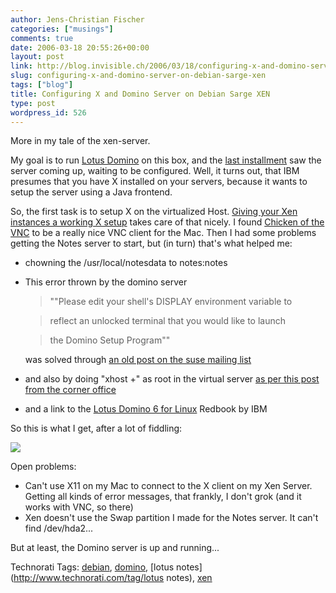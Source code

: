 ```yaml
---
author: Jens-Christian Fischer
categories: ["musings"]
comments: true
date: 2006-03-18 20:55:26+00:00
layout: post
link: http://blog.invisible.ch/2006/03/18/configuring-x-and-domino-server-on-debian-sarge-xen/
slug: configuring-x-and-domino-server-on-debian-sarge-xen
tags: ["blog"]
title: Configuring X and Domino Server on Debian Sarge XEN
type: post
wordpress_id: 526
---
```


More in my tale of the xen-server. 

My goal is to run [Lotus Domino][1] on this box, and the [last installment][2] saw the server coming up, waiting to be configured. Well, it turns out, that IBM presumes that you have X installed on your servers, because it wants to setup the server using a Java frontend. 

So, the first task is to setup X on the virtualized Host. [Giving your Xen instances a working X setup][3] takes care of that nicely. I found [Chicken of the VNC][4] to be a really nice VNC client for the Mac. Then I had some problems getting the Notes server to start, but (in turn) that's what helped me:

* chowning the /usr/local/notesdata to notes:notes
* This error thrown by the domino server

    > ""Please edit your shell's DISPLAY environment variable to 

    > reflect an unlocked terminal that you would like to launch 

    > the Domino Setup Program"" 

  was solved through [an old post on the suse mailing list][5]
* and also by doing "xhost +" as root in the virtual server [as per this post from the corner office][6]
* and a link to the [Lotus Domino 6 for Linux][7] Redbook by IBM

So this is what I get, after a lot of fiddling:

[![](http://static.flickr.com/50/114285123_8bbbb9b55c.jpg?v=0)](http://www.flickr.com/photos/jcfischer/114285123/)

Open problems:

* Can't use X11 on my Mac to connect to the X client on my Xen Server. Getting all kinds of error messages, that frankly, I don't grok (and it works with VNC, so there)
* Xen doesn't use the Swap partition I made for the Notes server. It can't find /dev/hda2...

But at least, the Domino server is up and running...

[1]: http://www-306.ibm.com/software/lotus/
[2]: http://blog.invisible.ch/2006/03/14/installing-lotus-domino-654-in-debian-xen/
[3]: http://www.debian-administration.org/articles/322
[4]: http://sourceforge.net/projects/cotvnc/
[5]: http://lists.suse.com/archive/suse-domino/2002-Dec/0011.html
[6]: http://colinp.dominodeveloper.net/plink/040228-0138
[7]: http://publib-b.boulder.ibm.com/redbooks.nsf/RedbookAbstracts/sg246835.html?Open




Technorati Tags: [debian](http://www.technorati.com/tag/debian), [domino](http://www.technorati.com/tag/domino), [lotus notes](http://www.technorati.com/tag/lotus notes), [xen](http://www.technorati.com/tag/xen)
